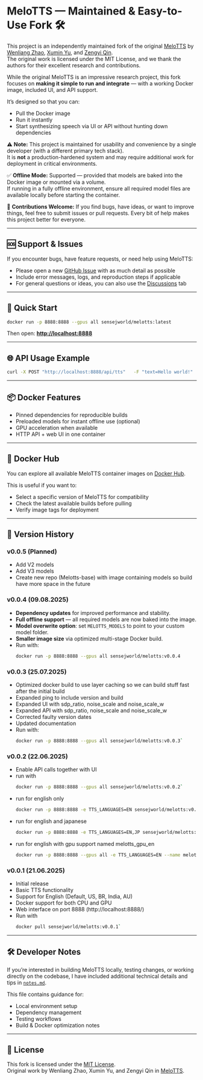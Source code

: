 # MeloTTS — Maintained & Easy-to-Use Fork 🛠️

This project is an independently maintained fork of the original [MeloTTS](https://github.com/myshell-ai/MeloTTS) by [Wenliang Zhao](https://github.com/wl-zhao), [Xumin Yu](https://github.com/yuxumin), and [Zengyi Qin](https://github.com/Zengyi-Qin).  
The original work is licensed under the MIT License, and we thank the authors for their excellent research and contributions.

While the original MeloTTS is an impressive research project, this fork focuses on **making it simple to run and integrate** — with a working Docker image, included UI, and API support.

It’s designed so that you can:
- Pull the Docker image
- Run it instantly
- Start synthesizing speech via UI or API without hunting down dependencies

⚠️ **Note:**  This project is maintained for usability and convenience by a single developer (with a different primary tech stack).  
It is **not** a production-hardened system and may require additional work for deployment in critical environments.

✅ **Offline Mode:** Supported — provided that models are baked into the Docker image or mounted via a volume.  
If running in a fully offline environment, ensure all required model files are available locally before starting the container.

🤝 **Contributions Welcome:** If you find bugs, have ideas, or want to improve things, feel free to submit issues or pull requests. Every bit of help makes this project better for everyone.

---

## 🆘 Support & Issues
If you encounter bugs, have feature requests, or need help using MeloTTS:
- Please open a new [GitHub Issue](https://github.com/TheMasterOfDisasters/MeloTTS/issues) with as much detail as possible
- Include error messages, logs, and reproduction steps if applicable
- For general questions or ideas, you can also use the [Discussions](https://github.com/TheMasterOfDisasters/MeloTTS/discussions) tab

---

## 🚀 Quick Start

```bash
docker run -p 8888:8888 --gpus all sensejworld/melotts:latest
```

Then open: **[http://localhost:8888](http://localhost:8888)**

---

## 🌐 API Usage Example

```bash
curl -X POST "http://localhost:8888/api/tts"   -F "text=Hello world!"   -F "language=EN"   -o output.wav
```

---

## 📦 Docker Features
- Pinned dependencies for reproducible builds
- Preloaded models for instant offline use (optional)
- GPU acceleration when available
- HTTP API + web UI in one container

---

## 🐳 Docker Hub
You can explore all available MeloTTS container images on [Docker Hub](https://hub.docker.com/r/sensejworld/melotts/tags).

This is useful if you want to:
- Select a specific version of MeloTTS for compatibility
- Check the latest available builds before pulling
- Verify image tags for deployment

---

## 📜 Version History

### v0.0.5 (Planned)
- Add V2 models
- Add V3 models
- Create new repo (Melotts-base) with image containing models so build have more space in the future

### v0.0.4 (09.08.2025)
- **Dependency updates** for improved performance and stability.
- **Full offline support** — all required models are now baked into the image.
- **Model overwrite option**: set `MELOTTS_MODELS` to point to your custom model folder.
- **Smaller image size** via optimized multi-stage Docker build.
- Run with:
  ```bash
  docker run -p 8888:8888 --gpus all sensejworld/melotts:v0.0.4

### v0.0.3 (25.07.2025)
- Optimized docker build to use layer caching so we can build stuff fast after the initial build
- Expanded ping to include version and build
- Expanded UI with sdp_ratio, noise_scale and noise_scale_w
- Expanded API with sdp_ratio, noise_scale and noise_scale_w
- Corrected faulty version dates
- Updated documentation
- Run with:
  ```bash
  docker run -p 8888:8888 --gpus all sensejworld/melotts:v0.0.3`

### v0.0.2 (22.06.2025)
- Enable API calls together with UI
- run with
  ```bash 
  docker run -p 8888:8888 --gpus all sensejworld/melotts:v0.0.2`
- run for english only
    ```bash 
    docker run -p 8888:8888 -e TTS_LANGUAGES=EN sensejworld/melotts:v0.0.2`
- run for english and japanese
    ```bash 
    docker run -p 8888:8888 -e TTS_LANGUAGES=EN,JP sensejworld/melotts:v0.0.2`
- run for english with gpu support named melotts_gpu_en
    ```bash 
    docker run -p 8888:8888 --gpus all -e TTS_LANGUAGES=EN --name melotts_gpu_en sensejworld/melotts:v0.0.2`

### v0.0.1 (21.06.2025)
- Initial release
- Basic TTS functionality
- Support for English (Default, US, BR, India, AU)
- Docker support for both CPU and GPU
- Web interface on port 8888 (http://localhost:8888/)
- Run with
  ```bash 
  docker pull sensejworld/melotts:v0.0.1`

---

## 🛠 Developer Notes
If you’re interested in building MeloTTS locally, testing changes, or working directly on the codebase, I have included additional technical details and tips in [`notes.md`](./docs/notes.md).

This file contains guidance for:
- Local environment setup
- Dependency management
- Testing workflows
- Build & Docker optimization notes

---

## 📜 License

This fork is licensed under the [MIT License](LICENSE).  
Original work by Wenliang Zhao, Xumin Yu, and Zengyi Qin in [MeloTTS](https://github.com/myshell-ai/MeloTTS).
